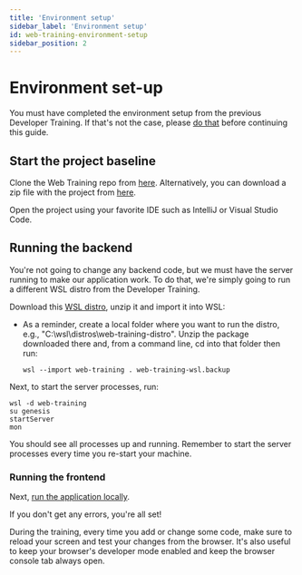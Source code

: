 ```yaml
---
title: 'Environment setup'
sidebar_label: 'Environment setup'
id: web-training-environment-setup
sidebar_position: 2
---
```



# Environment set-up

You must have completed the environment setup from the previous Developer Training. If that's not the case, please [do that](/getting-started/developer-training/environment-setup/) before continuing this guide.


## Start the project baseline

Clone the Web Training repo from [here](https://github.com/genesiscommunitysuccess/web-training). Alternatively, you can download a zip file with the project from [here](https://genesisglobal.jfrog.io/artifactory/community-uploads/web-training.zip).

Open the project using your favorite IDE such as IntelliJ or Visual Studio Code.

## Running the backend
You're not going to change any backend code, but we must have the server running to make our application work. To do that, we're simply going to run a different WSL distro from the Developer Training.

Download this [WSL distro](https://genesisglobal.jfrog.io/artifactory/community-uploads/web-training-wsl.zip), unzip it and import it into WSL:
- As a reminder, create a local folder where you want to run the distro, e.g., "C:\wsl\distros\web-training-distro\". Unzip the package downloaded there and, from a command line, cd into that folder then run:

    ```shell
    wsl --import web-training . web-training-wsl.backup
    ```

Next, to start the server processes, run:
```shell
wsl -d web-training
su genesis
startServer
mon
```

You should see all processes up and running. Remember to start the server processes every time you re-start your machine.

### Running the frontend
Next, [run the application locally](/getting-started/developer-training/training-content-day2/#running-the-application-locally).

If you don't get any errors, you're all set!

During the training, every time you add or change some code, make sure to reload your screen and test your changes from the browser. It's also useful to keep your browser's developer mode enabled and keep the browser console tab always open.
